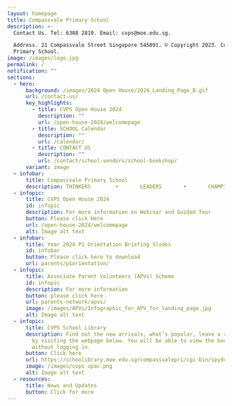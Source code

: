 ```yaml
---
layout: homepage
title: Compassvale Primary School
description: >-
  Contact Us. Tel: 6388 2819. Email: cvps@moe.edu.sg. 

  Address. 21 Compassvale Street Singapore 545091. © Copyright 2023. Compassvale
  Primary School.
image: /images/logo.jpg
permalink: /
notification: ""
sections:
  - hero:
      background: /images/2024 Open House/2024_Landing_Page_B.gif
      url: /contact-us/
      key_highlights:
        - title: CVPS Open House 2024
          description: ""
          url: /open-house-2024/welcomepage
        - title: SCHOOL Calendar
          description: ""
          url: /calendar/
        - title: CONTACT US
          description: ""
          url: /contact/school-vendors/school-bookshop/
      variant: image
  - infobar:
      title: Compassvale Primary School
      description: THINKERS        •       LEADERS       •       CHAMPIONS
  - infopic:
      title: CVPS Open House 2024
      id: infopic
      description: For more information on Webinar and Guided Tour
      button: Please click Here
      url: /open-house-2024/welcomepage
      alt: Image alt text
  - infobar:
      title: Year 2024 P1 Orientation Briefing Slides
      id: infobar
      button: Please click here to download
      url: parents/p1orientation/
  - infopic:
      title: Associate Parent Volunteers (APVs) Scheme
      id: infopic
      description: For more information
      button: please click here
      url: parents-network/apvs/
      image: /images/APVs/Infographic_for_APV_for_landing_page.jpg
      alt: Image alt text
  - infopic:
      title: CVPS School Library
      description: Find out the new arrivals, what’s popular, leave a review, and more
        by visiting the webpage below. You will be able to view the books
        without logging in.
      button: Click here
      url: https://schoolibrary.moe.edu.sg/compassvalepri/cgi-bin/spydus.exe/MSGTRN/WPAC/HOME
      image: /images/cvps opac.png
      alt: Image alt text
  - resources:
      title: News and Updates
      button: Click for more
---
```

